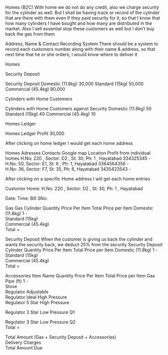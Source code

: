 Homes (B2C)
With home we do not do any credit, also we charge security for the cylinder as well. But I shall be having track or record of the cylinder that are there with them even If they paid security for it, so that I know that how many cylinders I have bought and how many are distributed in the market. Also I sell essential stop these customers as well but I don’t buy back the gas from them

Address, Name & Contact Recording System
There should be a system to record each customers number along with their name & address, so that next time that he or she orders, I would know where to deliver it

Homes

Security Deposit

Security Deposit	Domestic (11.8kg)
30,000	Standard (15kg)
50,000	Commercial (45.4kg)
90,000



Cylinders with Home Customers



Cylinders with Home Customers against Security	Domestic (11.8kg)
50	Standard (15kg)
40	Commercial (45.4kg)
10



Homes Ledger

Homes Ledger	Profit
30,000


After clicking on home ledger I would get each home address

Homes Adresses	Contacts	Google map Location	Profit from individual homes
H.No: 220 , Sector: D2 , St: 30, Ph: 1 , Hayatabad	334325345	-	
H.No: 50, Sector: E1, St: 6 , Ph: 1, Hayatabad	3364564356	-	
H.No: 36, Sector: F7, St: 35, Ph: 6, Hayatabad	3435423543	-	
















After clicking on a specific Home address I will get each home entries


Customer Home: H.No: 220 , Sector: D2 , St: 30, Ph: 1 , Hayatabad

Date: 
Time:
Bill SNo:

Gas
Gas Cylinder	Quantity	Price Per Item	Total Price per Item
Domestic (11.8kg)	1	-	
Standard (15kg)			
Commercial (45.4kg)			
		Total =	



Security Deposit
When the customer is giving us back the cylinder and wants the security back, we deduct 25% from the security
Security Deposit Cylinder	Quantity	Price Per Item	Total Price per Item
Domestic (11.8kg)	1	-	
Standard (15kg)			
Commercial (45.4kg)			
		Total =	



Accessories
Item Name	Quantity	Price Per Item	Total Price per Item
Gas Pipe (ft)	1	-	
Stove			
Regulator Adjustable 			
Regulator Ideal High Pressure			
Regulator 5 Star High Pressure 
			
Regulator 3 Star Low Pressure Q1
			
Regulator 3 Star Low Pressure Q2			
		Total =	




Total Amount 
(Gas + Security Deposit + Accessories)	
Delivery Charges	
Total Amount Due	
